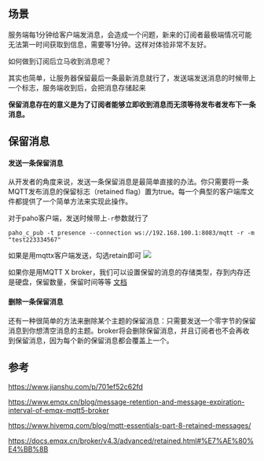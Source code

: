 ## 场景
服务端每1分钟给客户端发消息，会造成一个问题，新来的订阅者最极端情况可能无法第一时间获取到信息，需要等1分钟。这样对体验非常不友好。

如何做到订阅后立马收到消息呢？

其实也简单，让服务器保留最后一条最新消息就行了，发送端发送消息的时候带上一个标志，服务端收到后，会把消息存储起来

**保留消息存在的意义是为了订阅者能够立即收到消息而无须等待发布者发布下一条消息。**

## 保留消息

#### 发送一条保留消息
从开发者的角度来说，发送一条保留消息是最简单直接的办法。你只需要将一条MQTT发布消息的保留标志（retained flag）置为true。每一个典型的客户端库文件都提供了一个简单方法来实现此操作。

对于paho客户端，发送时候带上`-r`参数就行了

`paho_c_pub -t presence --connection ws://192.168.100.1:8083/mqtt -r -m "test223334567"`

如果是用mqttx客户端发送，勾选retain即可
![](https://pek3b.qingstor.com/hexo-blog/hexo-blog/20210716111540.png)

如果你是用MQTT X broker，我们可以设置保留的消息的存储类型，存到内存还是硬盘，保留数量，保留时间等等
[文档](https://docs.emqx.cn/broker/v4.3/advanced/retained.html#%E7%AE%80%E4%BB%8B)

#### 删除一条保留消息
还有一种很简单的方法来删除某个主题的保留消息：只需要发送一个零字节的保留消息到你想清空消息的主题。broker将会删除保留消息，并且订阅者也不会再收到保留消息，因为每个新的保留消息都会覆盖上一个。


## 参考

https://www.jianshu.com/p/701ef52c62fd

https://www.emqx.cn/blog/message-retention-and-message-expiration-interval-of-emqx-mqtt5-broker

https://www.hivemq.com/blog/mqtt-essentials-part-8-retained-messages/

https://docs.emqx.cn/broker/v4.3/advanced/retained.html#%E7%AE%80%E4%BB%8B
